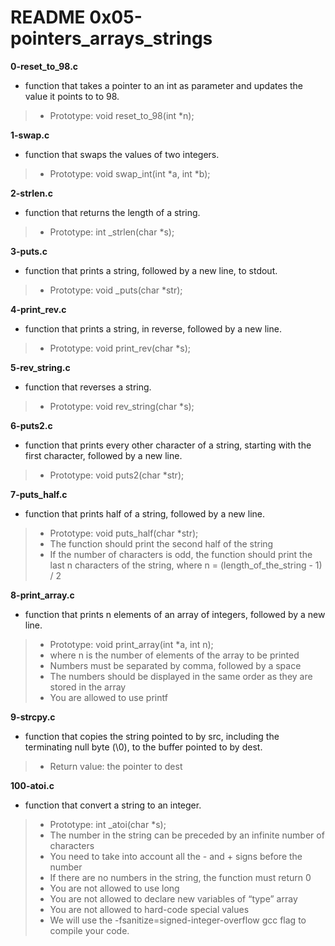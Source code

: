 # README 0x05-pointers_arrays_strings

**0-reset_to_98.c**
* function that takes a pointer to an int as parameter and updates the value it points to to 98.

> * Prototype: void reset_to_98(int *n);

**1-swap.c**
* function that swaps the values of two integers.

> * Prototype: void swap_int(int *a, int *b);

**2-strlen.c**
* function that returns the length of a string.

> * Prototype: int _strlen(char *s);

**3-puts.c**
* function that prints a string, followed by a new line, to stdout.

> * Prototype: void _puts(char *str);

**4-print_rev.c**
* function that prints a string, in reverse, followed by a new line.

> * Prototype: void print_rev(char *s);

**5-rev_string.c**
* function that reverses a string.

> * Prototype: void rev_string(char *s);

**6-puts2.c**
* function that prints every other character of a string, starting with the first character, followed by a new line.

> * Prototype: void puts2(char *str);

**7-puts_half.c**
* function that prints half of a string, followed by a new line.

> * Prototype: void puts_half(char *str);
> * The function should print the second half of the string
> * If the number of characters is odd, the function should print the last n characters of the string, where n = (length_of_the_string - 1) / 2

**8-print_array.c**
* function that prints n elements of an array of integers, followed by a new line.

> * Prototype: void print_array(int *a, int n);
> * where n is the number of elements of the array to be printed
> * Numbers must be separated by comma, followed by a space
> * The numbers should be displayed in the same order as they are stored in the array
> * You are allowed to use printf

**9-strcpy.c**
* function that copies the string pointed to by src, including the terminating null byte (\0), to the buffer pointed to by dest.

> * Return value: the pointer to dest

**100-atoi.c**
* function that convert a string to an integer.

> * Prototype: int _atoi(char *s);
> * The number in the string can be preceded by an infinite number of characters
> * You need to take into account all the - and + signs before the number
> * If there are no numbers in the string, the function must return 0
> * You are not allowed to use long
> * You are not allowed to declare new variables of “type” array
> * You are not allowed to hard-code special values
> * We will use the -fsanitize=signed-integer-overflow gcc flag to compile your code.